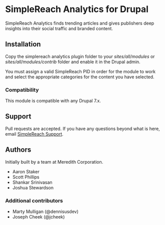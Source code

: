 # SimpleReach Analytics for Drupal
SimpleReach Analytics finds trending articles and gives publishers deep insights into their social traffic and branded content.

## Installation

Copy the simplereach analytics plugin folder to your _sites/all/modules_ or _sites/all/modules/contrib_ folder and enable it in the Drupal admin.

You must assign a valid SimpleReach PID in order for the module to work and select the appropriate categories for the content you have selected.

### Compatibility

This module is compatible with any Drupal 7.x.

## Support

Pull requests are accepted. If you have any questions beyond what is here, email [SimpleReach Support](mailto:support@simplereach.com).


## Authors

Initially built by a team at Meredith Corporation.

* Aaron Staker
* Scott Phillips
* Shankar Srinivasan
* Joshua Stewardson

### Additional contributors

* Marty Mulligan (@dennisusdev)
* Joseph Cheek (@jcheek)
